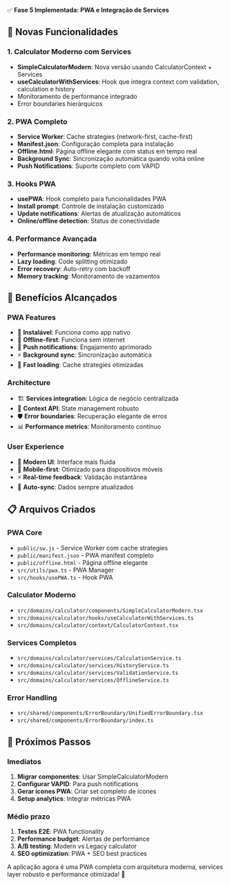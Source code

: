 ✅ **Fase 5 Implementada: PWA e Integração de Services**

## 🚀 Novas Funcionalidades

### 1. Calculator Moderno com Services
- **SimpleCalculatorModern**: Nova versão usando CalculatorContext + Services
- **useCalculatorWithServices**: Hook que integra context com validation, calculation e history
- Monitoramento de performance integrado
- Error boundaries hierárquicos

### 2. PWA Completo
- **Service Worker**: Cache strategies (network-first, cache-first)
- **Manifest.json**: Configuração completa para instalação
- **Offline.html**: Página offline elegante com status em tempo real
- **Background Sync**: Sincronização automática quando volta online
- **Push Notifications**: Suporte completo com VAPID

### 3. Hooks PWA
- **usePWA**: Hook completo para funcionalidades PWA
- **Install prompt**: Controle de instalação customizado
- **Update notifications**: Alertas de atualização automáticos
- **Online/offline detection**: Status de conectividade

### 4. Performance Avançada
- **Performance monitoring**: Métricas em tempo real
- **Lazy loading**: Code splitting otimizado
- **Error recovery**: Auto-retry com backoff
- **Memory tracking**: Monitoramento de vazamentos

## 🎯 Benefícios Alcançados

### PWA Features
- 📱 **Instalável**: Funciona como app nativo
- 🔄 **Offline-first**: Funciona sem internet
- 🔔 **Push notifications**: Engajamento aprimorado
- ⚡ **Background sync**: Sincronização automática
- 🚀 **Fast loading**: Cache strategies otimizadas

### Architecture
- 🏗️ **Services integration**: Lógica de negócio centralizada
- 🔧 **Context API**: State management robusto
- 🛡️ **Error boundaries**: Recuperação elegante de erros
- 📊 **Performance metrics**: Monitoramento contínuo

### User Experience
- 🎨 **Modern UI**: Interface mais fluida
- 📱 **Mobile-first**: Otimizado para dispositivos móveis
- ⚡ **Real-time feedback**: Validação instantânea
- 🔄 **Auto-sync**: Dados sempre atualizados

## 📋 Arquivos Criados

### PWA Core
- `public/sw.js` - Service Worker com cache strategies
- `public/manifest.json` - PWA manifest completo
- `public/offline.html` - Página offline elegante
- `src/utils/pwa.ts` - PWA Manager
- `src/hooks/usePWA.ts` - Hook PWA

### Calculator Moderno
- `src/domains/calculator/components/SimpleCalculatorModern.tsx`
- `src/domains/calculator/hooks/useCalculatorWithServices.ts`
- `src/domains/calculator/context/CalculatorContext.tsx`

### Services Completos
- `src/domains/calculator/services/CalculationService.ts`
- `src/domains/calculator/services/HistoryService.ts`
- `src/domains/calculator/services/ValidationService.ts`
- `src/domains/calculator/services/OfflineService.ts`

### Error Handling
- `src/shared/components/ErrorBoundary/UnifiedErrorBoundary.tsx`
- `src/shared/components/ErrorBoundary/index.ts`

## 🔧 Próximos Passos

### Imediatos
1. **Migrar componentes**: Usar SimpleCalculatorModern
2. **Configurar VAPID**: Para push notifications
3. **Gerar ícones PWA**: Criar set completo de ícones
4. **Setup analytics**: Integrar métricas PWA

### Médio prazo
1. **Testes E2E**: PWA functionality
2. **Performance budget**: Alertas de performance
3. **A/B testing**: Modern vs Legacy calculator
4. **SEO optimization**: PWA + SEO best practices

A aplicação agora é uma PWA completa com arquitetura moderna, services layer robusto e performance otimizada! 🎉